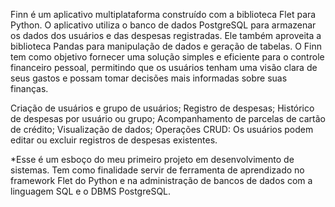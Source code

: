 Finn é um aplicativo multiplataforma construído com a biblioteca Flet para Python. O aplicativo utiliza o banco de dados PostgreSQL para armazenar os dados dos usuários e das despesas registradas. Ele também aproveita a biblioteca Pandas para manipulação de dados e geração de tabelas.
O Finn tem como objetivo fornecer uma solução simples e eficiente para o controle financeiro pessoal, permitindo que os usuários tenham uma visão clara de seus gastos e possam tomar decisões mais informadas sobre suas finanças.

Criação de usuários e grupo de usuários;
Registro de despesas;
Histórico de despesas por usuário ou grupo;
Acompanhamento de parcelas de cartão de crédito;
Visualização de dados;
Operações CRUD: Os usuários podem editar ou excluir registros de despesas existentes.


*Esse é um esboço do meu primeiro projeto em desenvolvimento de sistemas. Tem como finalidade servir de ferramenta de aprendizado no framework Flet do Python e na administração de bancos de dados com a linguagem SQL e o DBMS PostgreSQL.
